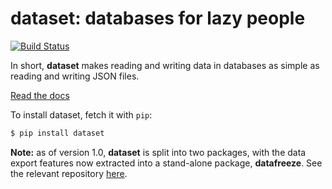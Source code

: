 dataset: databases for lazy people
==================================

[![Build Status](https://api.travis-ci.org/pudo/dataset.png)](https://travis-ci.org/pudo/dataset)

In short, **dataset** makes reading and writing data in databases as simple as reading and writing JSON files.

[Read the docs](https://dataset.readthedocs.io/)

To install dataset, fetch it with ``pip``:

```bash
$ pip install dataset
```

**Note:** as of version 1.0, **dataset** is split into two packages, with the
data export features now extracted into a stand-alone package, **datafreeze**.
See the relevant repository [here](https://github.com/pudo/datafreeze).
